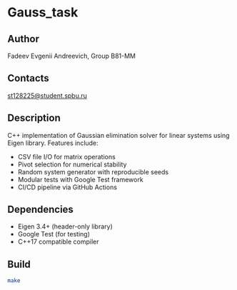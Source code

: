 # Gauss_task

## Author  
Fadeev Evgenii Andreevich, Group B81-MM  

## Contacts  
st128225@student.spbu.ru  

## Description  
C++ implementation of Gaussian elimination solver for linear systems using Eigen library. Features include:  
- CSV file I/O for matrix operations  
- Pivot selection for numerical stability  
- Random system generator with reproducible seeds  
- Modular tests with Google Test framework  
- CI/CD pipeline via GitHub Actions  

## Dependencies  
- Eigen 3.4+ (header-only library)  
- Google Test (for testing)  
- C++17 compatible compiler  

## Build  
```bash
make
